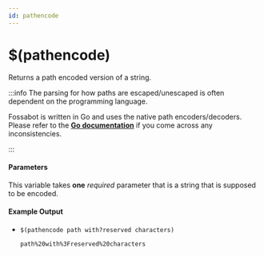 ```yaml
---
id: pathencode
---
```


# $(pathencode)

Returns a path encoded version of a string.

:::info The parsing for how paths are escaped/unescaped is often dependent on the programming language.

Fossabot is written in Go and uses the native path encoders/decoders. Please refer to the [**Go documentation**](https://pkg.go.dev/net/url#PathEscape) if you come across any inconsistencies.

:::

#### Parameters

This variable takes **one** *required* parameter that is a string that is supposed to be encoded.

#### Example Output

* `$(pathencode path with?reserved characters)`

    ```
    path%20with%3Freserved%20characters
    ```
